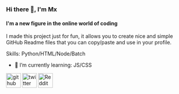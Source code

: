 ### Hi there 👋, I'm Mx
#### I'm a new figure in the online world of coding
I made this project just for fun, it allows you to create nice and simple GitHub Readme files that you can copy/paste and use in your profile.

Skills: Python/HTML/Node/Batch

- 🌱 I’m currently learning: JS/CSS 


[<img src='https://cdn.jsdelivr.net/npm/simple-icons@3.0.1/icons/github.svg' alt='github' height='40'>](https://github.com/Mx767)  [<img src='https://cdn.jsdelivr.net/npm/simple-icons@3.0.1/icons/twitter.svg' alt='twitter' height='40'>](https://twitter.com/MqisCute)  [<img src='https://cdn.jsdelivr.net/npm/simple-icons@3.0.1/icons/reddit.svg' alt='Reddit' height='40'>](https://www.reddit.com/user/Mx767)  

